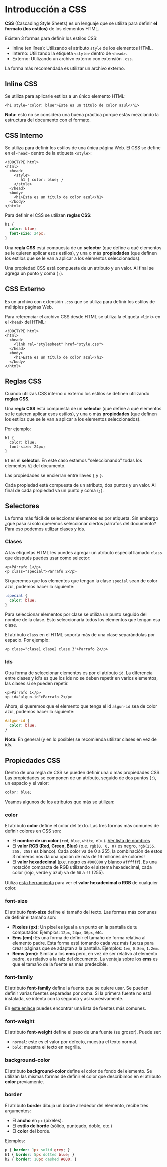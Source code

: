 # Introducción a CSS

**CSS** \(Cascading Style Sheets\) es un lenguaje que se utiliza para definir **el formato \(los estilos\)** de los elementos HTML.

Existen 3 formas para definir los estilos CSS:

* Inline \(en línea\): Utilizando el atributo `style` de los elementos HTML.
* Interno: Utilizando la etiqueta `<style>` dentro de `<head>`.
* Externo: Utilizando un archivo externo con extensión `.css`.

La forma más recomendada es utilizar un archivo externo.

## Inline CSS

Se utiliza para aplicarle estilos a un único elemento HTML:

```markup
<h1 style="color: blue">Este es un título de color azul</h1>
```

**Nota:** esto no se considera una buena práctica porque estás mezclando la estructura del documento con el formato.

## CSS Interno

Se utiliza para definir los estilos de una única página Web. El CSS se define en el `<head>` dentro de la etiqueta `<style>`:

```markup
<!DOCTYPE html>
<html>
  <head>
    <style>
       h1 { color: blue; }
    </style>
  </head>
  <body>
    <h1>Esta es un título de color azul</h1>
  </body>
</html>
```

Para definir el CSS se utilizan **reglas CSS**:

```css
h1 {
  color: blue;
  font-size: 24px;
}
```

Una **regla CSS** está compuesta de un **selector** \(que define a qué elementos se le quieren aplicar esos estilos\), y una o más **propiedades** \(que definen los estilos que se le van a aplicar a los elementos seleccionados\).

Una propiedad CSS está compuesta de un atributo y un valor. Al final se agrega un punto y coma \(`;`\).

## CSS Externo

Es un archivo con extensión `.css` que se utiliza para definir los estilos de múltiples páginas Web.

Para referenciar el archivo CSS desde HTML se utiliza la etiqueta `<link>` en el `<head>` del HTML:

```markup
<!DOCTYPE html>
<html>
  <head>
    <link rel="stylesheet" href="style.css">
  </head>
  <body>
    <h1>Esta es un título de color azul</h1>
  </body>
</html>
```

## Reglas CSS

Cuando utilizas CSS interno o externo los estilos se definen utilizando **reglas CSS**.

Una **regla CSS** está compuesta de un **selector** \(que define a qué elementos se le quieren aplicar esos estilos\), y una o más **propiedades** \(que definen los estilos que se le van a aplicar a los elementos seleccionados\).

Por ejemplo:

```text
h1 {
  color: blue;
  font-size: 24px;
}
```

`h1` es el **selector**. En este caso estamos "seleccionando" todas los elementos `h1` del documento.

Las propiedades se encierran entre llaves `{` y `}`.

Cada propiedad está compuesta de un atributo, dos puntos y un valor. Al final de cada propiedad va un punto y coma \(`;`\).

## Selectores

La forma más fácil de seleccionar elementos es por etiqueta. Sin embargo ¿qué pasa si solo queremos seleccionar ciertos párrafos del documento? Para eso podemos utilizar clases y ids.

### Clases

A las etiquetas HTML les puedes agregar un atributo especial llamado `class` que después puedes usar como selector:

```markup
<p>Párrafo 1</p>
<p class="special">Parrafo 2</p>
```

Si queremos que los elementos que tengan la clase `special` sean de color azul, podemos hacer lo siguiente:

```css
.special {
  color: blue;
}
```

Para seleccionar elementos por clase se utiliza un punto seguido del nombre de la clase. Esto seleccionaría todos los elementos que tengan esa clase.

El atributo `class` en el HTML soporta más de una clase separándolas por espacio. Por ejemplo:

```markup
<p class="clase1 clase2 clase 3">Parrafo 2</p>
```

### Ids

Otra forma de seleccionar elementos es por el atributo `id`. La diferencia entre clases y id's es que los ids no se deben repetir en varios elementos, las clases si se pueden repetir.

```markup
<p>Párrafo 1</p>
<p id="algun-id">Parrafo 2</p>
```

Ahora, si queremos que el elemento que tenga el id `algun-id` sea de color azul, podemos hacer lo siguiente:

```css
#algun-id {
  color: blue;
}
```

**Nota:** En general \(y en lo posible\) se recomienda utilizar clases en vez de ids.

## Propiedades CSS

Dentro de una regla de CSS se pueden definir una o más propiedades CSS. Las propiedades se componen de un atributo, seguido de dos puntos \(`:`\), un espacio y el valor:

```css
color: blue;
```

Veamos algunos de los atributos que más se utilizan:

### color

El atributo **color** define el color del texto. Las tres formas más comunes de definir colores en CSS son:

* El **nombre de un color** \(`red`, `blue`,  `white`, etc.\). [Ver lista de nombres](https://www.w3schools.com/colors/colors_names.asp)
* El **valor RGB (Red, Green, Blue)** \(p.e. `rgb(0, 0, 0)` es negro, `rgb(255, 255, 255)` es blanco\). Cada color va de 0 a 255, la combinación de estos 3 números nos da una opción de más de 16 millones de colores!
* El **valor hexadecimal** \(p.e. negro es `#000000` y blanco `#ffffff`\). Es una notación compacta de RGB utilizando el sistema hexadecimal, cada color (rojo, verde y azul) va de `00` a `ff` (255).

Utiliza [esta herramienta](https://www.google.com.co/search?q=color+picker&oq=color+picker&aqs=chrome.0.69i59j69i60j69i59j69i60j0l2.3255j0j9&sourceid=chrome&ie=UTF-8) para ver el **valor hexadecimal o RGB** de cualquier color.

### font-size

El atributo **font-size** define el tamaño del texto. Las formas más comunes de definir el tamaño son:

* **Pixeles \(px\):** Un pixel es igual a un punto en la pantalla de tu computador. Ejemplos: `12px`, `24px`, `36px`, etc.
* **Ems \(em\):** Es una forma de definir el tamaño de forma relativa al elemento padre. Esta forma está tomando cada vez más fuerza para crear páginas que se adaptan a la pantalla. Ejemplos: `1em`, `0.8em`, `1.2em`.
* **Rems \(rem\):** Similar a los **ems** pero, en vez de ser relativo al elemento padre, es relativo a la raíz del documento. La ventaja sobre los **ems** es que el tamaño de la fuente es más predecible.

### font-family

El atributo **font-family** define la fuente que se quiere usar. Se pueden definir varias fuentes separadas por coma. Si la primera fuente no está instalada, se intenta con la segunda y así sucesivamente.

En [este enlace](https://www.w3schools.com/cssref/css_websafe_fonts.asp) puedes encontrar una lista de fuentes más comunes.

### font-weight

El atributo **font-weight** define el peso de una fuente \(su grosor\). Puede ser:

* `normal`: este es el valor por defecto, muestra el texto normal.
* `bold`: muestra el texto en negrilla.

### background-color

El atributo **background-color** define el color de fondo del elemento. Se utilizan las mismas formas de definir el color que describimos en el atributo **color** previamente.

### border

El atributo **border** dibuja un borde alrededor del elemento, recibe tres argumentos:

* El **ancho** en `px` \(pixeles\).
* El **estilo de borde** \(sólido, punteado, doble, etc.\)
* El **color** del borde.

Ejemplos:

```css
p { border: 1px solid grey; }
h1 { border: 5px dotted blue; }
h2 { border: 10px dashed #000; }
```

